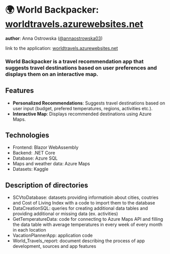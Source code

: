 # 🌍 World Backpacker: [worldtravels.azurewebsites.net](https://worldtravels.azurewebsites.net/)
**author**: Anna Ostrowska ([@annaostrowska03](https://github.com/annaostrowska03))

link to the application: [worldtravels.azurewebsites.net](https://worldtravels.azurewebsites.net/)

### **World Backpacker** is a travel recommendation app that suggests travel destinations based on user preferences and displays them on an interactive map.


## Features

- **Personalized Recommendations**: Suggests travel destinations based on user input (budget, prefered temperatures, regions, activities etc.).
- **Interactive Map**: Displays recommended destinations using Azure Maps.


## Technologies
- Frontend: Blazor WebAssembly
- Backend: .NET Core
- Database: Azure SQL
- Maps and weather data: Azure Maps
- Datasets: Kaggle


## Description of directories
- SCVtoDatabase: datasets providing informatioin about cities, coutries and Cost of Living Index with a code to import them to the database
- DataCreationSQL: queries for creating additional data tables and providing additional or missing data (ex. activities)
- GetTemperatureData: code for connecting to Azure Maps API and filling the data table with average temperatures in every week of every month in each location
- VacationPlannerApp: application code
- World_Travels_report: document describing the process of app development, sources and app features


